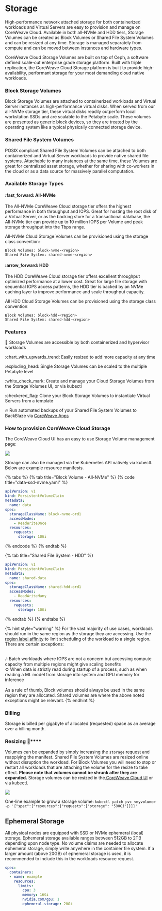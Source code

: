 # Storage

High-performance network attached storage for both containerized workloads and Virtual Servers are easy to provision and manage on CoreWeave Cloud. Available in both all-NVMe and HDD tiers, Storage Volumes can be created as Block Volumes or Shared File System Volumes and can be resized at any time. Storage is managed separately from compute and can be moved between instances and hardware types.

CoreWeave Cloud Storage Volumes are built on top of Ceph, a software defined scale-out enterprise grade storage platform. Built with triple replication, the CoreWeave Cloud Storage platform is built to provide high-availability, performant storage for your most demanding cloud native workloads.

### Block Storage Volumes&#x20;

Block Storage Volumes are attached to containerized workloads and Virtual Server instances as high-performance virtual disks. When served from our all-NVMe storage tier, these virtual disks readily outperform local workstation SSDs and are scalable to the Petabyte scale. These volumes are presented as generic block devices, so they are treated by the operating system like a typical physically connected storage device.

### Shared File System Volumes&#x20;

POSIX compliant Shared File System Volumes can be attached to both containerized and Virtual Server workloads to provide native shared file systems. Attachable to many instances at the same time, these Volumes are great for centralized asset storage, whether for sharing with co-workers in the cloud or as a data source for massively parallel computation.

### Available Storage Types

#### :fast\_forward: All-NVMe

The All-NVMe CoreWeave Cloud storage tier offers the highest performance in both throughput and IOPS. Great for hosting the root disk of a Virtual Server, or as the backing store for a transactional database, the All-NVMe tier can provide up to 10 million IOPS per Volume and peak storage throughput into the Tbps range.

All-NVMe Cloud Storage Volumes can be provisioned using the storage class convention:

```
Block Volumes: block-nvme-<region>
Shared File System: shared-nvme-<region>
```

#### :arrow\_forward: HDD

The HDD CoreWeave Cloud storage tier offers excellent throughput optimized performance at a lower cost. Great for large file storage with sequential IOPS access patterns, the HDD tier is backed by an NVMe caching layer to improve performance and scale throughput capacity.

All HDD Cloud Storage Volumes can be provisioned using the storage class convention:

```
Block Volumes: block-hdd-<region>
Shared File System: shared-hdd-<region>
```

### Features

:handshake: Storage Volumes are accessible by both containerized and hypervisor workloads&#x20;

:chart\_with\_upwards\_trend: Easily resized to add more capacity at any time&#x20;

:exploding\_head: Single Storage Volumes can be scaled to the multiple Petabyte level&#x20;

:white\_check\_mark: Create and manage your Cloud Storage Volumes from the Storage Volumes UI, or via kubectl

:checkered\_flag: Clone your Block Storage Volumes to instantiate Virtual Servers from a template&#x20;

:fire: Run automated backups of your Shared File System Volumes to BackBlaze via [CoreWeave Apps](https://apps.coreweave.com)

### How to provision CoreWeave Cloud Storage

The CoreWeave Cloud UI has an easy to use Storage Volume management page:

![](<../docs/.gitbook/assets/image (53).png>)

Storage can also be managed via the Kubernetes API natively via kubectl. Below are example resource manifests.

{% tabs %}
{% tab title="Block Volume - All-NVMe" %}
{% code title="data-ssd-nvme.yaml" %}
```yaml
apiVersion: v1
kind: PersistentVolumeClaim
metadata:
  name: data
spec:
  storageClassName: block-nvme-ord1
  accessModes:
    - ReadWriteOnce
  resources:
    requests:
      storage: 10Gi
```
{% endcode %}
{% endtab %}

{% tab title="Shared File System - HDD" %}
```yaml
apiVersion: v1
kind: PersistentVolumeClaim
metadata:
  name: shared-data
spec:
  storageClassName: shared-hdd-ord1
  accessModes:
    - ReadWriteMany
  resources:
    requests:
      storage: 10Gi
```
{% endtab %}
{% endtabs %}

{% hint style="warning" %}
For the vast majority of use cases, workloads should run in the same region as the storage they are accessing. Use the [region label affinity](label-selectors.md) to limit scheduling of the workload to a single region. There are certain exceptions:

\
:notes:  Batch workloads where IOPS are not a concern but accessing compute capacity from multiple regions might give scaling benefits\
:gear:  When data is strictly read during startup of a process, such as when reading a ML model from storage into system and GPU memory for inference\
\
As a rule of thumb, Block volumes should always be used in the same region they are allocated. Shared volumes are where the above noted exceptions might be relevant.
{% endhint %}

### Billing&#x20;

Storage is billed per gigabyte of allocated (requested) space as an average over a billing month.

### **Resizing** :dart:****

Volumes can be expanded by simply increasing the `storage` request and reapplying the manifest. Shared File System Volumes are resized online without disruption the workload. For Block Volumes you will need to stop or restart all workloads that are attaching the volume for the resize to take effect. **Please note that volumes cannot be shrunk after they are expanded.** Storage volumes can be resized in the[ CoreWeave Cloud UI](https://cloud.coreweave.com) or via kubectl.

![](<../docs/.gitbook/assets/Screen Shot 2022-05-25 at 4.33.13 PM (1).png>)

One-line example to grow a storage volume: `kubectl patch pvc <myvolume> -p '{"spec":{"resources":{"requests":{"storage": "500Gi"}}}}'`

## Ephemeral Storage

All physical nodes are equipped with SSD or NVMe ephemeral (local) storage. Ephemeral storage available ranges between 512GB to 2TB depending upon node type. No volume claims are needed to allocate ephemeral storage, simply write anywhere in the container file system. If a larger amount (above 20GB) of ephemeral storage is used, it is recommended to include this in the workloads resource request.

```yaml
spec:
  containers:
  - name: example
    resources:
      limits:
        cpu: 3
        memory: 16Gi
        nvidia.com/gpu: 1
        ephemeral-storage: 20Gi
```
